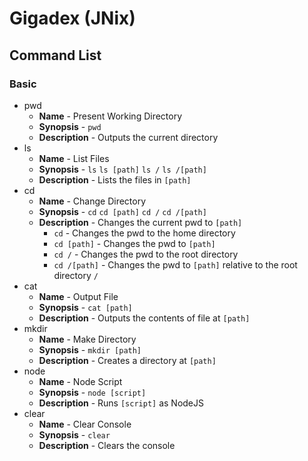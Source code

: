 # Gigadex (JNix)

## Command List

### Basic

+ pwd
  + **Name** - Present Working Directory
  + **Synopsis** - `pwd`
  + **Description** - Outputs the current directory
+ ls
  + **Name** - List Files
  + **Synopsis** - `ls` `ls [path]` `ls /` `ls /[path]`
  + **Description** - Lists the files in `[path]`
+ cd
  + **Name** - Change Directory
  + **Synopsis** - `cd` `cd [path]` `cd /` `cd /[path]`
  + **Description** - Changes the current pwd to `[path]`
    + `cd` - Changes the pwd to the home directory
    + `cd [path]` - Changes the pwd to `[path]`
    + `cd /` - Changes the pwd to the root directory
    + `cd /[path]` - Changes the pwd to `[path]` relative to the root directory `/`
+ cat
  + **Name** - Output File
  + **Synopsis** - `cat [path]`
  + **Description** - Outputs the contents of file at `[path]`
+ mkdir
  + **Name** - Make Directory
  + **Synopsis** - `mkdir [path]`
  + **Description** - Creates a directory at `[path]`
+ node
  + **Name** - Node Script
  + **Synopsis** - `node [script]`
  + **Description** - Runs `[script]` as NodeJS
+ clear
  + **Name** - Clear Console
  + **Synopsis** - `clear`
  + **Description** - Clears the console